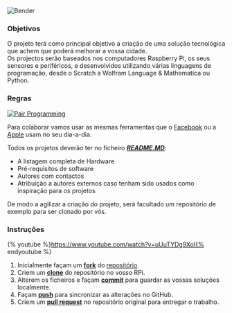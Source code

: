 ![Bender](https://media.giphy.com/media/ECRWpamBUH3J6/giphy.gif)  
### Objetivos  

O projeto terá como principal objetivo a criação de uma solução tecnológica que achem que poderá melhorar a vossa cidade.  
Os projectos serão baseados nos computadores Raspberry Pi, os seus sensores e periféricos, e desenvolvidos utilizando várias linguagens de programação, desde o Scratch a Wolfram Language & Mathematica ou Python.
    
### Regras
  
[![Pair Programming](http://img.youtube.com/vi/dYBjVTMUQY0/0.jpg)](https://www.youtube.com/watch?v=dYBjVTMUQY0)  
  
Para colaborar vamos usar as mesmas ferramentas que o [Facebook](https://github.com/facebook) ou a [Apple](https://github.com/apple) usam no seu dia-a-dia.  
    
Todos os projetos deverão ter no ficheiro [***README.MD***][README]:  
* A listagem completa de Hardware  
* Pré-requisitos de software  
* Autores com contactos
* Atribuição a autores externos caso tenham sido usados como inspiração para os projetos

De modo a agilizar a criação do projeto, será facultado um repositório de exemplo para ser clonado por vós.

### Instruções  

{% youtube %}https://www.youtube.com/watch?v=uUuTYDg9XoI{% endyoutube %}
  
1. Inicialmente façam um [**fork**][forking] do [repositório][repositorio].
1. Criem um [**clone**][ref-clone] do repositório no vosso RPi.
1. Alterem os ficheiros e façam [**commit**][ref-commit] para guardar as vossas soluções localmente.
1. Façam [**push**][ref-push] para sincronizar as alterações no GitHub.
1. Criem um [**pull request**][pull-request] no repositório original para entregar o trabalho.
  
<!-- Links -->
[README]: https://github.com/Coding4Kids/cidadeinteligente/blob/master/Projetos/CopiaEstaPasta/README.md  
[repositorio]: https://github.com/Coding4Kids/cidadeinteligente
[create-repo]: https://help.github.com/articles/create-a-repo
[private-repos]: /guide/private_repos
[add-to-team-action]: https://github.com/education/teachers_pet/#giving-others-access
[teachers-pet]: https://github.com/education/teachers_pet
[help-add-to-team]: https://help.github.com/articles/adding-organization-members-to-a-team
[help-access-control]: https://help.github.com/articles/what-are-the-different-access-permissions#organization-accounts
[forking]: https://guides.github.com/activities/forking/
[ref-clone]: http://gitref.org/creating/#clone
[ref-commit]: http://gitref.org/basic/#commit
[ref-push]: http://gitref.org/remotes/#push
[pull-request]: https://help.github.com/articles/creating-a-pull-request